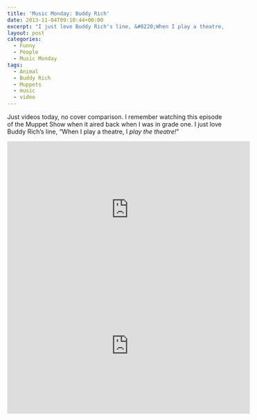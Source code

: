 ```yaml
---
title: 'Music Monday: Buddy Rich'
date: 2013-11-04T09:10:44+00:00
excerpt: "I just love Buddy Rich's line, &#8220;When I play a theatre, I play the theatre!&#8221;"
layout: post
categories:
  - Funny
  - People
  - Music Monday
tags:
  - Animal
  - Buddy Rich
  - Muppets
  - music
  - video
---
```

Just videos today, no cover comparison. I remember watching this episode of the Muppet Show when it aired back when I was in grade one. I just love Buddy Rich&#8217;s line, &#8220;When I play a theatre, I _play the theatre!_&#8221;

<div class="video-container">
	<iframe width="560" height="315" src="https://www.youtube.com/embed/YwArmlJJcnc" frameborder="0" allowfullscreen></iframe>
</div>

<div class="video-container">
  <iframe width="560" height="315" src="https://www.youtube.com/embed/VJh9W3Gcpmo" frameborder="0" allowfullscreen></iframe>
</div>